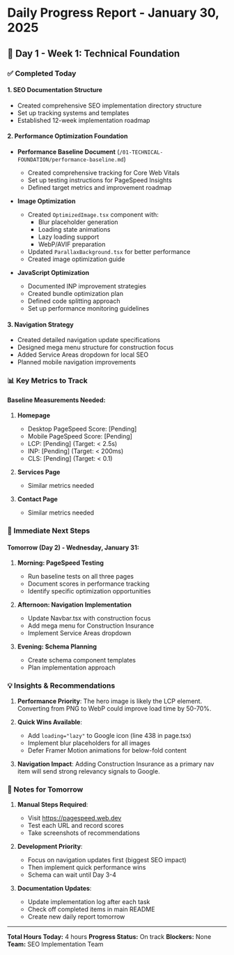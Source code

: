 # Daily Progress Report - January 30, 2025

## 📅 Day 1 - Week 1: Technical Foundation

### ✅ Completed Today

#### 1. SEO Documentation Structure
- Created comprehensive SEO implementation directory structure
- Set up tracking systems and templates
- Established 12-week implementation roadmap

#### 2. Performance Optimization Foundation
- **Performance Baseline Document** (`/01-TECHNICAL-FOUNDATION/performance-baseline.md`)
  - Created comprehensive tracking for Core Web Vitals
  - Set up testing instructions for PageSpeed Insights
  - Defined target metrics and improvement roadmap

- **Image Optimization**
  - Created `OptimizedImage.tsx` component with:
    - Blur placeholder generation
    - Loading state animations
    - Lazy loading support
    - WebP/AVIF preparation
  - Updated `ParallaxBackground.tsx` for better performance
  - Created image optimization guide

- **JavaScript Optimization**
  - Documented INP improvement strategies
  - Created bundle optimization plan
  - Defined code splitting approach
  - Set up performance monitoring guidelines

#### 3. Navigation Strategy
- Created detailed navigation update specifications
- Designed mega menu structure for construction focus
- Added Service Areas dropdown for local SEO
- Planned mobile navigation improvements

### 📊 Key Metrics to Track

#### Baseline Measurements Needed:
1. **Homepage**
   - Desktop PageSpeed Score: [Pending]
   - Mobile PageSpeed Score: [Pending]
   - LCP: [Pending] (Target: < 2.5s)
   - INP: [Pending] (Target: < 200ms)
   - CLS: [Pending] (Target: < 0.1)

2. **Services Page**
   - Similar metrics needed

3. **Contact Page**
   - Similar metrics needed

### 🚀 Immediate Next Steps

#### Tomorrow (Day 2) - Wednesday, January 31:
1. **Morning: PageSpeed Testing**
   - Run baseline tests on all three pages
   - Document scores in performance tracking
   - Identify specific optimization opportunities

2. **Afternoon: Navigation Implementation**
   - Update Navbar.tsx with construction focus
   - Add mega menu for Construction Insurance
   - Implement Service Areas dropdown

3. **Evening: Schema Planning**
   - Create schema component templates
   - Plan implementation approach

### 💡 Insights & Recommendations

1. **Performance Priority**: The hero image is likely the LCP element. Converting from PNG to WebP could improve load time by 50-70%.

2. **Quick Wins Available**:
   - Add `loading="lazy"` to Google icon (line 438 in page.tsx)
   - Implement blur placeholders for all images
   - Defer Framer Motion animations for below-fold content

3. **Navigation Impact**: Adding Construction Insurance as a primary nav item will send strong relevancy signals to Google.

### 📝 Notes for Tomorrow

1. **Manual Steps Required**:
   - Visit https://pagespeed.web.dev
   - Test each URL and record scores
   - Take screenshots of recommendations

2. **Development Priority**:
   - Focus on navigation updates first (biggest SEO impact)
   - Then implement quick performance wins
   - Schema can wait until Day 3-4

3. **Documentation Updates**:
   - Update implementation log after each task
   - Check off completed items in main README
   - Create new daily report tomorrow

---

**Total Hours Today:** 4 hours
**Progress Status:** On track
**Blockers:** None
**Team:** SEO Implementation Team
